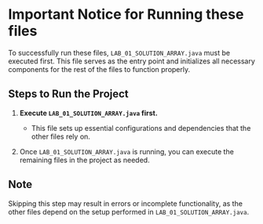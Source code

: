 # Important Notice for Running these files

To successfully run these files, `LAB_01_SOLUTION_ARRAY.java` must be executed first. This file serves as the entry point and initializes all necessary components for the rest of the files to function properly.

## Steps to Run the Project

1. **Execute `LAB_01_SOLUTION_ARRAY.java` first.**
   - This file sets up essential configurations and dependencies that the other files rely on.
   
2. Once `LAB_01_SOLUTION_ARRAY.java` is running, you can execute the remaining files in the project as needed.

## Note

Skipping this step may result in errors or incomplete functionality, as the other files depend on the setup performed in `LAB_01_SOLUTION_ARRAY.java`.
